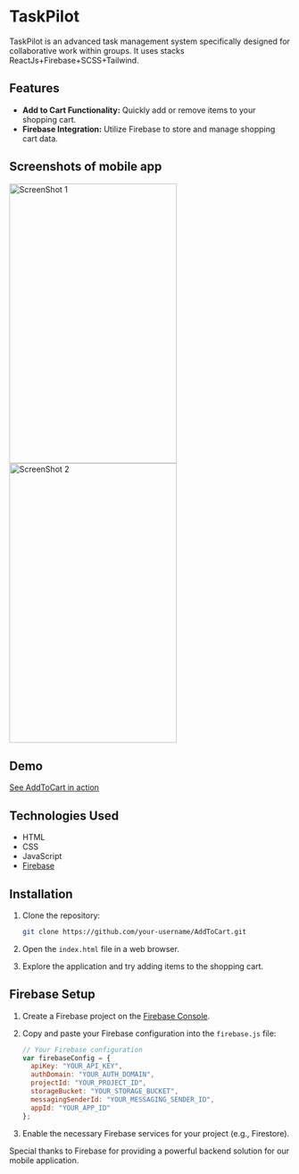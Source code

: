 #  TaskPilot
TaskPilot is an advanced task management system specifically designed for collaborative work within groups. It uses stacks ReactJs+Firebase+SCSS+Tailwind.
## Features

- **Add to Cart Functionality:** Quickly add or remove items to your shopping cart.
- **Firebase Integration:** Utilize Firebase to store and manage shopping cart data.

## Screenshots of mobile app
<!-- ScreenShot 1 -->
<img src="https://github.com/Yug063/AddToCart/assets/99280006/616a4287-66ef-4f55-94a7-c4f35e34098a" alt="ScreenShot 1" width="300" height="500">

<!-- ScreenShot 2 -->
<img src="https://github.com/Yug063/AddToCart/assets/99280006/1f8841d0-c81c-4690-8330-fb3f7124aed8" alt="ScreenShot 2" width="300" height="500">


<!-- Add more screenshots as needed -->

## Demo

[See AddToCart in action](https://cart-cat-app.netlify.app/) 

## Technologies Used

- HTML
- CSS
- JavaScript
- [Firebase](https://firebase.google.com/)

## Installation

1. Clone the repository:

    ```bash
    git clone https://github.com/your-username/AddToCart.git
    ```

2. Open the `index.html` file in a web browser.

3. Explore the application and try adding items to the shopping cart.

## Firebase Setup

1. Create a Firebase project on the [Firebase Console](https://console.firebase.google.com/).

2. Copy and paste your Firebase configuration into the `firebase.js` file:

    ```javascript
    // Your Firebase configuration
    var firebaseConfig = {
      apiKey: "YOUR_API_KEY",
      authDomain: "YOUR_AUTH_DOMAIN",
      projectId: "YOUR_PROJECT_ID",
      storageBucket: "YOUR_STORAGE_BUCKET",
      messagingSenderId: "YOUR_MESSAGING_SENDER_ID",
      appId: "YOUR_APP_ID"
    };
    ```

3. Enable the necessary Firebase services for your project (e.g., Firestore).

Special thanks to Firebase for providing a powerful backend solution for our mobile application.

